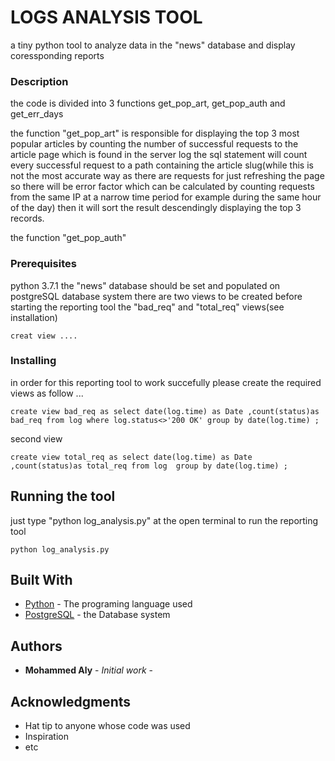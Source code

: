 # LOGS ANALYSIS TOOL

a tiny python tool to analyze data in the "news" database and display coressponding reports

### Description

the code is divided into 3 functions get_pop_art, get_pop_auth and get_err_days

the function "get_pop_art" is responsible for displaying the top 3 most popular articles
by counting the number of successful requests to the article page which is found in the server log
the sql statement will count every successful request to a path containing the article slug(while this is not the most accurate way as there are requests for just refreshing the page so there will be error factor which can be calculated by counting requests from the same IP  at a narrow time period for example during the same hour of the day) then it will sort the result descendingly displaying the top 3 records.

the function "get_pop_auth" 


### Prerequisites

python 3.7.1
the "news" database should be set and populated on postgreSQL database system
there are two views to be created before starting the reporting tool the "bad_req"
and "total_req" views(see installation)

```
creat view ....
```

### Installing

in order for this reporting tool to work succefully please create the required views 
as follow ...

```
create view bad_req as select date(log.time) as Date ,count(status)as bad_req from log where log.status<>'200 OK' group by date(log.time) ;
```

second view

```
create view total_req as select date(log.time) as Date ,count(status)as total_req from log  group by date(log.time) ;
```


## Running the tool

just type "python log_analysis.py" at the open terminal to run the reporting tool



```
python log_analysis.py
```



## Built With

* [Python](https://www.python.org/) - The programing language used
* [PostgreSQL](https://www.postgresql.org/) - the Database system



## Authors

* **Mohammed Aly** - *Initial work* - 



## Acknowledgments

* Hat tip to anyone whose code was used
* Inspiration
* etc

